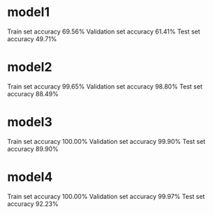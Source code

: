 # model1
Train set accuracy 69.56% Validation set accuracy 61.41% Test set accuracy 49.71%
# model2
Train set accuracy 99.65% Validation set accuracy 98.80% Test set accuracy 88.49%
# model3
Train set accuracy 100.00% Validation set accuracy 99.90% Test set accuracy 89.90%
# model4
Train set accuracy 100.00% Validation set accuracy 99.97% Test set accuracy 92.23%
